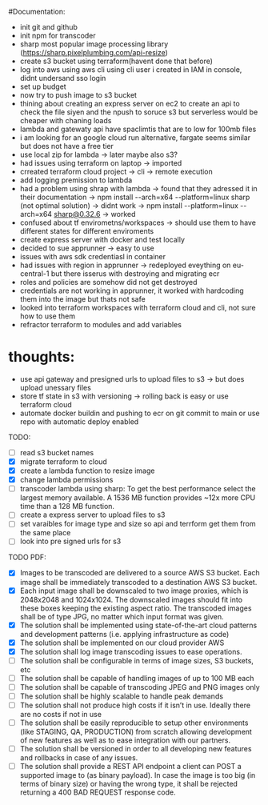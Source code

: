 #Documentation:

- init git and github
- init npm for transcoder
- sharp most popular image processing library (https://sharp.pixelplumbing.com/api-resize)
- create s3 bucket using terraform(havent done that before)
- log into aws using aws cli using cli user i created in IAM in console, didnt undersand sso login
- set up budget
- now try to push image to s3 bucket
- thining about creating an express server on ec2 to create an api to check the file siyen and the npush to soruce s3 but serverless would be cheaper with chaning loads
- lambda and gatewaty api have spaclimtis that are to low for 100mb files
- i am looking for an google cloud run alternative, fargate seems similar but does not have a free tier
- use local zip for lambda -> later maybe also s3?
- had issues using terraform on laptop -> imported
- crreated terraform cloud project -> cli -> remote execution
- add logging premission to lambda
- had a problem using shrap with lambda -> found that they adressed it in their documentation -> npm install --arch=x64 --platform=linux sharp (not optimal solution) -> didnt work -> npm install --platform=linux --arch=x64 sharp@0.32.6 -> worked
- confused about tf envirometns/workspaces -> should use them to have different states for different enviroments
- create express server with docker and test locally
- decided to sue apprunner -> easy to use
- issues with aws sdk credentiasl in container
- had issues with region in apprunner -> redeployed eveything on eu-central-1 but there isserus with destroying and migrating ecr
- roles and policies are somehow did not get destroyed
- credentials are not working in apprunner, it worked with hardcoding them into the image but thats not safe
- looked into terraform workspaces with terraform cloud and cli, not sure how to use them
- refractor terraform to modules and add variables

# thoughts:

- use api gateway and presigned urls to upload files to s3 -> but does upload unessary files
- store tf state in s3 with versioning -> rolling back is easy or use terraform cloud
- automate docker buildin and pushing to ecr on git commit to main or use repo with automatic deploy enabled

TODO:

- [ ] read s3 bucket names
- [X] migrate terraform to cloud
- [X] create a lambda function to resize image
- [X] change lambda permissions
- [ ] transcoder lambda using sharp: To get the best performance select the largest memory available. A 1536 MB function provides ~12x more CPU time than a 128 MB function.
- [ ] create a express server to upload files to s3
- [ ] set varaibles for image type and size so api and terrform get them from the same place
- [ ] look into pre signed urls for s3

TODO PDF:

- [X] Images to be transcoded are delivered to a source AWS S3 bucket. Each image shall be immediately transcoded to a destination AWS S3 bucket.
- [X] Each input image shall be downscaled to two image proxies, which is 2048x2048 and
  1024x1024. The downscaled images should fit into these boxes keeping the existing aspect
  ratio. The transcoded images shall be of type JPG, no matter which input format was given.
- [X] The solution shall be implemented using state-of-the-art cloud patterns and development patterns (i.e. applying infrastructure as code)
- [X] The solution shall be implemented on our cloud provider AWS
- [X] The solution shall log image transcoding issues to ease operations.
- [ ] The solution shall be configurable in terms of image sizes, S3 buckets, etc
- [ ] The solution shall be capable of handling images of up to 100 MB each
- [ ] The solution shall be capable of transcoding JPEG and PNG images only
- [ ] The solution shall be highly scalable to handle peak demands
- [ ] The solution shall not produce high costs if it isn’t in use. Ideally there are no costs if not in use
- [ ] The solution shall be easily reproducible to setup other environments (like STAGING, QA,
  PRODUCTION) from scratch allowing development of new features as well as to ease
  integration with our partners.
- [ ] The solution shall be versioned in order to all developing new features and rollbacks in case of any issues.
- [ ] The solution shall provide a REST API endpoint a client can POST a supported image to (as
  binary payload). In case the image is too big (in terms of binary size) or having the wrong type, it shall be rejected returning a 400 BAD REQUEST response code.
